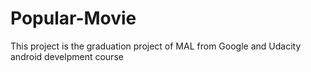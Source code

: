 # Popular-Movie
This project is the graduation project of MAL from Google and Udacity android develpment course 
